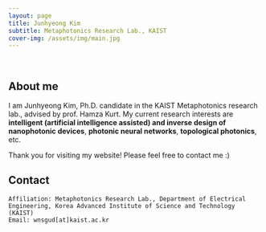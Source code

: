 ```yaml
---
layout: page
title: Junhyeong Kim
subtitle: Metaphotonics Research Lab., KAIST
cover-img: /assets/img/main.jpg
---
```


<br/>

## About me

I am Junhyeong Kim, Ph.D. candidate in the KAIST Metaphotonics research lab., advised by prof. Hamza Kurt. My current research interests are **intelligent (artificial intelligence assisted) and inverse design of nanophotonic devices**, **photonic neural networks**, **topological photonics**, etc.


Thank you for visiting my website! Please feel free to contact me :)

## Contact

```
Affiliation: Metaphotonics Research Lab., Department of Electrical Engineering, Korea Advanced Institute of Science and Technology (KAIST)
Email: wnsgud[at]kaist.ac.kr
```
